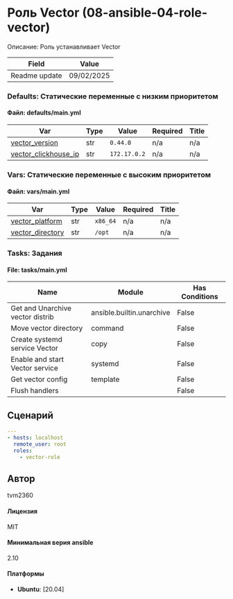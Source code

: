 # Роль Vector (08-ansible-04-role-vector)

Описание: Роль устанавливает Vector

| Field                | Value           |
|--------------------- |-----------------|
| Readme update        | 09/02/2025 |

### Defaults: Статические переменные с низким приоритетом

#### Файл: defaults/main.yml

| Var          | Type         | Value       |Required    | Title       |
|--------------|--------------|-------------|-------------|-------------|
| [vector_version](defaults/main.yml#L2)   | str   | `0.44.0` |    n/a  |  n/a |
| [vector_clickhouse_ip](defaults/main.yml#L3)   | str   | `172.17.0.2` |    n/a  |  n/a |

### Vars: Статические переменные с высоким приоритетом

#### Файл: vars/main.yml

| Var          | Type         | Value       |Required    | Title       |
|--------------|--------------|-------------|-------------|-------------|
| [vector_platform](vars/main.yml#L2)   | str   | `x86_64` |    n/a  |  n/a |
| [vector_directory](vars/main.yml#L3)   | str   | `/opt` |    n/a  |  n/a |

### Tasks: Задания

#### File: tasks/main.yml

| Name | Module | Has Conditions |
| ---- | ------ | --------- |
| Get and Unarchive vector distrib | ansible.builtin.unarchive | False |
| Move vector directory | command | False |
| Create systemd service Vector | copy | False |
| Enable and start Vector service | systemd | False |
| Get vector config | template | False |
| Flush handlers |  | False |

## Сценарий

```yml
---
- hosts: localhost
  remote_user: root
  roles:
    - vector-role

```

## Автор

tvm2360

#### Лицензия

MIT

#### Минимальная верия ansible

2.10

#### Платформы

- **Ubuntu**: [20.04]
